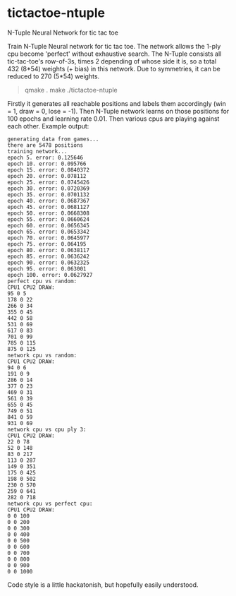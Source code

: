 # tictactoe-ntuple
N-Tuple Neural Network for tic tac toe

Train N-Tuple Neural network for tic tac toe. The network allows the 1-ply cpu become 'perfect' without exhaustive search. The N-Tuple consists all tic-tac-toe's row-of-3s, times 2 depending of whose side it is, so a total 432 (8\*54) weights (+ bias) in this network. Due to symmetries, it can be reduced to 270 (5\*54) weights.

> qmake .
> make
> ./tictactoe-ntuple

Firstly it generates all reachable positions and labels them accordingly (win = 1, draw = 0, lose = -1). Then N-Tuple network learns on those positions for 100 epochs and learning rate 0.01. Then various cpus are playing against each other. Example output:

```
generating data from games...
there are 5478 positions
training network...
epoch 5. error: 0.125646
epoch 10. error: 0.095766
epoch 15. error: 0.0840372
epoch 20. error: 0.078112
epoch 25. error: 0.0745426
epoch 30. error: 0.0720369
epoch 35. error: 0.0701132
epoch 40. error: 0.0687367
epoch 45. error: 0.0681127
epoch 50. error: 0.0668308
epoch 55. error: 0.0660624
epoch 60. error: 0.0656345
epoch 65. error: 0.0653342
epoch 70. error: 0.0645977
epoch 75. error: 0.064195
epoch 80. error: 0.0638117
epoch 85. error: 0.0636242
epoch 90. error: 0.0632325
epoch 95. error: 0.063001
epoch 100. error: 0.0627927
perfect cpu vs random: 
CPU1 CPU2 DRAW: 
95 0 5
178 0 22
266 0 34
355 0 45
442 0 58
531 0 69
617 0 83
701 0 99
785 0 115
875 0 125
network cpu vs random: 
CPU1 CPU2 DRAW: 
94 0 6
191 0 9
286 0 14
377 0 23
469 0 31
561 0 39
655 0 45
749 0 51
841 0 59
931 0 69
network cpu vs cpu ply 3: 
CPU1 CPU2 DRAW: 
22 0 78
52 0 148
83 0 217
113 0 287
149 0 351
175 0 425
198 0 502
230 0 570
259 0 641
282 0 718
network cpu vs perfect cpu: 
CPU1 CPU2 DRAW: 
0 0 100
0 0 200
0 0 300
0 0 400
0 0 500
0 0 600
0 0 700
0 0 800
0 0 900
0 0 1000
```

Code style is a little hackatonish, but hopefully easily understood.
